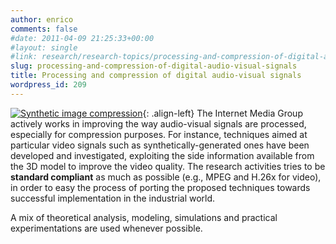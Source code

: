 ```yaml
---
author: enrico
comments: false
#date: 2011-04-09 21:25:33+00:00
#layout: single
#link: research/research-topics/processing-and-compression-of-digital-audio-visual-signals/
slug: processing-and-compression-of-digital-audio-visual-signals
title: Processing and compression of digital audio-visual signals
wordpress_id: 209
---
```


[![Synthetic image compression]({{site.baseurl}}/res/2011/04/icip05_micro.jpg)]({{site.baseurl}}/res/2011/04/icip05_micro.jpg){: .align-left} The Internet Media Group actively works in improving the way audio-visual signals are processed, especially for compression purposes. For instance, techniques aimed at particular video signals such as synthetically-generated ones have been developed and investigated, exploiting the side information available from the 3D model to improve the video quality. The research activities tries to be **standard compliant** as much as possible (e.g., MPEG and H.26x for video), in order to easy the process of porting the proposed techniques towards successful implementation in the industrial world.

A mix of theoretical analysis, modeling, simulations and practical experimentations are used whenever possible.
